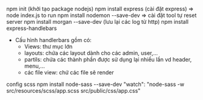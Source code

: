 npm init (khởi tạo package nodejs)
npm install express (cài đặt express) => node index.js to run 
npm install nodemon --save-dev => cài đặt tool tự reset server 
npm install morgan --save-dev (lưu lại các log từ http) 
npm install express-handlebars 
- Cấu hình handlerbars gồm có: 
  + Views: thư mục lớn 
  + layouts: chứa các layout dành cho các admin, user,... 
  + partils: chứa các thành phần được sử dụng lại nhiều lần vd header, menu,...
  + các file view: chứ các file sẽ render 

config scss 
npm install node-sass --save-dev 
"watch": "node-sass -w src/resources/scss/app.scss src/public/css/app.css"
